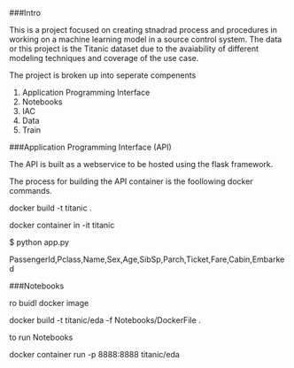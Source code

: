 ###Intro


This is a project focused on creating stnadrad process and procedures in working on a machine learning model in a source control system. The data or this project is the Titanic dataset due to the avaiability of different modeling techniques and coverage of the use case. 

The project is broken up into seperate compenents 

1. Application Programming Interface
2. Notebooks
3. IAC
4. Data
5. Train



###Application Programming Interface (API)

The API is built as a webservice to be hosted using the flask framework. 

The process for building the API container is the foollowing docker commands. 

docker build -t titanic . 

docker container in -it titanic



$ python app.py




PassengerId,Pclass,Name,Sex,Age,SibSp,Parch,Ticket,Fare,Cabin,Embarked


###Notebooks

ro buidl docker image

docker build -t titanic/eda -f Notebooks/DockerFile . 


to run Notebooks 


docker container run -p 8888:8888 titanic/eda